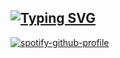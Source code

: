 ## [![Typing SVG](https://readme-typing-svg.demolab.com?font=Fira+Code&pause=1000&color=8C6EF7&random=false&width=435&lines=Welcome+to+gengi's+domain+!;currently%3A+mashing+keyboard;currently%3A+spamming+F5+in+ida;currently%3A+working+on+work+stomper+project)](https://git.io/typing-svg)

[![spotify-github-profile](https://spotify-github-profile.kittinanx.com/api/view?uid=i8e3q2kvvpo617xjok3ufa2oe&cover_image=true&theme=novatorem&show_offline=false&background_color=121212&interchange=true&bar_color=53b14f&bar_color_cover=false)](https://github.com/kittinan/spotify-github-profile)
